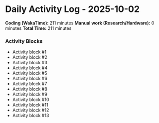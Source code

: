 # Daily Activity Log - 2025-10-02

**Coding (WakaTime):** 211 minutes
**Manual work (Research/Hardware):** 0 minutes
**Total Time:** 211 minutes

### Activity Blocks
- Activity block #1
- Activity block #2
- Activity block #3
- Activity block #4
- Activity block #5
- Activity block #6
- Activity block #7
- Activity block #8
- Activity block #9
- Activity block #10
- Activity block #11
- Activity block #12
- Activity block #13
